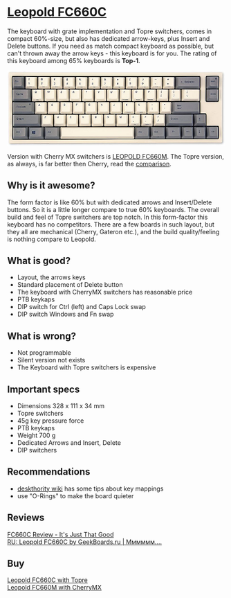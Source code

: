 # [Leopold FC660C](http://global.leopold.co.kr/product.php?pcode=fc660c)

The keyboard with grate implementation and Topre switchers, comes in compact 60%-size, but also has dedicated arrow-keys, plus Insert and Delete buttons. If you need as match compact keyboard as possible, but can't thrown away the arrow keys - this keyboard is for you. The rating of this keyboard among 65% keyboards is **Top-1**.

![img](img.jpg?style=centerme)

Version with Cherry MX switchers is [LEOPOLD FC660M](https://mechanicalkeyboards.com/shop/index.php?l=product_detail&p=3546). The Topre version, as always, is far better
then Cherry, read the [comparison](https://deskthority.net/review-f45/leopold-fc660c-and-fc660m-side-by-side-comparison-t6443.html).

## Why is it awesome?
The form factor is like 60% but with dedicated arrows and Insert/Delete buttons. So it is a little longer compare to true 60% keyboards. The overall build and feel of Topre switchers are top notch. In this form-factor this keyboard has no competitors. There are a few boards in such layout, but they all are mechanical (Cherry, Gateron etc.), and the build quality/feeling is nothing compare to Leopold.

## What is good?
* Layout, the arrows keys
* Standard placement of Delete button
* The keyboard with CherryMX switchers has reasonable price
* PTB keykaps
* DIP switch for Ctrl (left) and Caps Lock swap
* DIP switch Windows and Fn swap

## What is wrong?
* Not programmable
* Silent version not exists
* The Keyboard with Topre switchers is expensive

## Important specs
* Dimensions 328 x 111 x 34 mm
* Topre switchers
* 45g key pressure force
* PTB keykaps
* Weight 700 g
* Dedicated Arrows and Insert, Delete
* DIP switchers

## Recommendations
* [deskthority wiki](https://deskthority.net/wiki/Leopold_FC660C) has some tips about key mappings
* use "O-Rings" to make the board quieter

## Reviews
[FC660C Review - It's Just That Good](https://youtu.be/dfGBp27H7Bo) \
[RU: Leopold FC660C by GeekBoards.ru | Мммммм....](https://youtu.be/mSPNBYC3Ov4)

## Buy
[Leopold FC660C with Topre](https://mechanicalkeyboards.com/shop/index.php?l=product_detail&p=1495) \
[Leopold FC660M with CherryMX](https://mechanicalkeyboards.com/shop/index.php?l=product_detail&p=3546)

